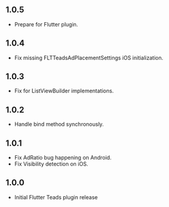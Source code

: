 ## 1.0.5

* Prepare for  Flutter plugin.

## 1.0.4

* Fix missing FLTTeadsAdPlacementSettings iOS initialization.

## 1.0.3

* Fix for ListViewBuilder implementations.

## 1.0.2

* Handle bind method synchronously.

## 1.0.1

* Fix AdRatio bug happening on Android.
* Fix Visibility detection on iOS.

## 1.0.0

* Initial Flutter Teads plugin release

